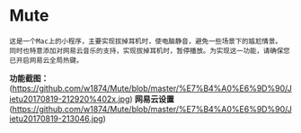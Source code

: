 # Mute
    这是一个Mac上的小程序，主要实现拔掉耳机时，使电脑静音，避免一些场景下的尴尬情景。
    同时也特意添加对网易云音乐的支持，实现拔掉耳机时，暂停播放。为实现这一功能，请确保您已开启网易云全局热键。
**功能截图：**
(https://github.com/w1874/Mute/blob/master/%E7%B4%A0%E6%9D%90/Jietu20170819-212920%402x.jpg)
**网易云设置**
(https://github.com/w1874/Mute/blob/master/%E7%B4%A0%E6%9D%90/Jietu20170819-213046.jpg)

